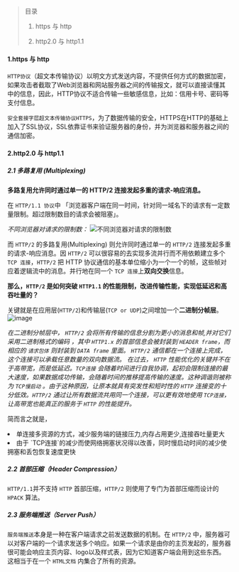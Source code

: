 > 目录
>
> 1. https 与 http
>
> 2. http2.0 与 http1.1

#### 1.https 与 http
`HTTP协议`（超文本传输协议）以明文方式发送内容，不提供任何方式的数据加密，如果攻击者截取了Web浏览器和网站服务器之间的传输报文，就可以直接读懂其中的信息，因此，HTTP协议不适合传输一些敏感信息，比如：信用卡号、密码等支付信息。

`安全套接字层超文本传输协议HTTPS`，为了数据传输的安全，HTTPS在HTTP的基础上加入了SSL协议，SSL依靠证书来验证服务器的身份，并为浏览器和服务器之间的通信加密。

#### 2.http2.0 与 http1.1

##### 2.1 多路复用 (Multiplexing)
**多路复用允许同时通过单一的 HTTP/2 连接发起多重的请求-响应消息。**

在 `HTTP/1.1 协议`中 「浏览器客户端在同一时间，针对同一域名下的请求有一定数量限制。超过限制数目的请求会被阻塞」。

*不同浏览器对请求的限制数：*
![不同浏览器对请求的限制数](https://pic3.zhimg.com/80/faedeb3dae59455f6520d6a5dbf436e5_hd.jpg)

而 `HTTP/2` 的多路复用(Multiplexing) 则允许同时通过单一的 `HTTP/2` 连接发起多重的请求-响应消息。因 `HTTP/2` 可以很容易的去实现多流并行而不用依赖建立多个 `TCP 连接`，`HTTP/2` 把 HTTP 协议通信的基本单位缩小为一个一个的帧，这些帧对应着逻辑流中的消息。并行地在同一个 `TCP 连接`上**双向交换**信息。

**那么，`HTTP/2` 是如何突破 `HTTP1.1` 的性能限制，改进传输性能，实现低延迟和高吞吐量的？**

关键就是在应用层(`HTTP/2`)和传输层(`TCP or UDP`)之间增加一个**二进制分帧层**。
![image](https://pic4.zhimg.com/80/906e22193e61cd561325d93aae0f1e07_hd.jpg)

*在二进制分帧层中， `HTTP/2` 会将所有传输的信息分割为更小的消息和帧,并对它们采用二进制格式的编码 ，其中 `HTTP1.x` 的首部信息会被封装到 `HEADER frame`，而相应的 `请求包体` 则封装到 `DATA frame` 里面。
`HTTP/2` 通信都在一个连接上完成，这个连接可以承载任意数量的双向数据流。
在过去， `HTTP` 性能优化的关键并不在于高带宽，而是低延迟。`TCP连接` 会随着时间进行自我协调，起初会限制连接的最大速度，如果数据成功传输，会随着时间的推移提高传输的速度。这种调谐则被称为 `TCP慢启动` 。由于这种原因，让原本就具有突发性和短时性的 `HTTP` 连接变的十分低效。`HTTP/2` 通过让所有数据流共用同一个连接，可以更有效地使用 `TCP连接`，让高带宽也能真正的服务于 `HTTP` 的性能提升。*

简而言之就是，
<li>单连接多资源的方式，减少服务端的链接压力,内存占用更少,连接吞吐量更大</li>
<li>由于 `TCP连接`的减少而使网络拥塞状况得以改善，同时慢启动时间的减少使拥塞和丢包恢复速度更快</li>

##### 2.2 首部压缩（Header Compression）
`HTTP/1.1`并不支持 `HTTP` 首部压缩，`HTTP/2` 则使用了专门为首部压缩而设计的 `HPACK` 算法。

##### 2.3 服务端推送（Server Push）
`服务端推送`本身是一种在客户端请求之前发送数据的机制。在 `HTTP/2` 中，服务器可以对客户端的一个请求发送多个响应。如果一个请求是由你的主页发起的，服务器很可能会响应主页内容、logo以及样式表，因为它知道客户端会用到这些东西。这相当于在一个 `HTML文档` 内集合了所有的资源。